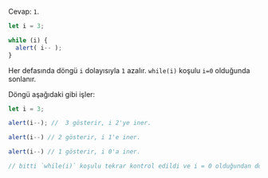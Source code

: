 Cevap: `1`.

```js run
let i = 3;

while (i) {
  alert( i-- );
}
```
Her defasında döngü `i` dolayısıyla `1` azalır. `while(i)` koşulu `i=0` olduğunda sonlanır.

Döngü aşağıdaki gibi işler:

```js
let i = 3;

alert(i--); //  3 gösterir, i 2'ye iner.

alert(i--) // 2 gösterir, i 1'e iner.

alert(i--) // 1 gösterir, i 0'a iner.

// bitti `while(i)` koşulu tekrar kontrol edildi ve i = 0 olduğundan döngüden çıkıldı.
```